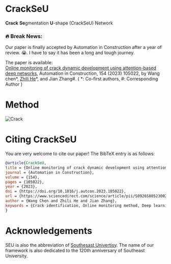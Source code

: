 # CrackSeU
**Crack** **Se**gmentation **U**-shape (CrackSeU) Network  

### 🔥 Break News:  
Our paper is finally accepted by Automation in Construction after a year of review. 😭. I have to say it has been a long and tough journey.  

The paper is available:  
[Online monitoring of crack dynamic development using attention-based deep networks](https://www.sciencedirect.com/science/article/pii/S0926580523002820), Automation in Construction, 154 (2023) 105022, by Wang chen*, [Zhili He](http://zl-he.com/)*, and Jian Zhang#. ( *: Co-first authors, #: Corresponding Author )



# Method
![Crack](figures/1.jpg)

# Citing CrackSeU
You are very welcome to cite our paper! The BibTeX entry is as follows:

```BibTeX
@article{CrackSeU,
title = {Online monitoring of crack dynamic development using attention-based deep networks},
journal = {Automation in Construction},
volume = {154},
pages = {105022},
year = {2023},
doi = {https://doi.org/10.1016/j.autcon.2023.105022},
url = {https://www.sciencedirect.com/science/article/pii/S0926580523002820},
author = {Wang Chen and Zhili He and Jian Zhang},
keywords = {Crack identification, Online monitoring method, Deep learning}
}
```

# Acknowledgements
SEU is also the abbreviation of [Southesast Univertisy](https://www.seu.edu.cn/).
The name of our framework is also dedicated to the 120th anniversary of Southeast University.

